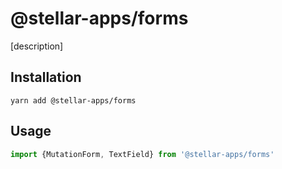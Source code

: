 # @stellar-apps/forms
[description]

## Installation
`yarn add @stellar-apps/forms`

## Usage
```js
import {MutationForm, TextField} from '@stellar-apps/forms'
```